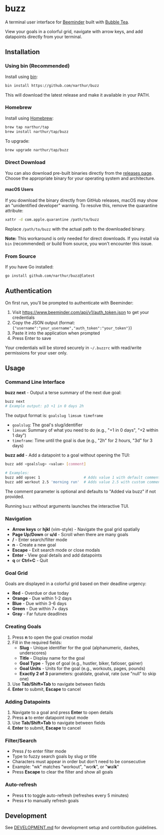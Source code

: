 # buzz

A terminal user interface for [Beeminder](https://beeminder.com) built with [Bubble Tea](https://github.com/charmbracelet/bubbletea).

View your goals in a colorful grid, navigate with arrow keys, and add datapoints directly from your terminal.

## Installation

### Using bin (Recommended)

Install using [bin](https://github.com/marcosnils/bin):

```bash
bin install https://github.com/narthur/buzz
```

This will download the latest release and make it available in your PATH.

### Homebrew

Install using [Homebrew](https://brew.sh):

```bash
brew tap narthur/tap
brew install narthur/tap/buzz
```

To upgrade:

```bash
brew upgrade narthur/tap/buzz
```

### Direct Download

You can also download pre-built binaries directly from the [releases page](https://github.com/narthur/buzz/releases). Choose the appropriate binary for your operating system and architecture.

#### macOS Users

If you download the binary directly from GitHub releases, macOS may show an "unidentified developer" warning. To resolve this, remove the quarantine attribute:

```bash
xattr -d com.apple.quarantine /path/to/buzz
```

Replace `/path/to/buzz` with the actual path to the downloaded binary.

**Note:** This workaround is only needed for direct downloads. If you install via `bin` (recommended) or build from source, you won't encounter this issue.

### From Source

If you have Go installed:

```bash
go install github.com/narthur/buzz@latest
```

## Authentication

On first run, you'll be prompted to authenticate with Beeminder:

1. Visit https://www.beeminder.com/api/v1/auth_token.json to get your credentials
2. Copy the JSON output (format: `{"username":"your_username","auth_token":"your_token"}`)
3. Paste it into the application when prompted
4. Press Enter to save

Your credentials will be stored securely in `~/.buzzrc` with read/write permissions for your user only.

## Usage

### Command Line Interface

**buzz next** - Output a terse summary of the next due goal:
```bash
buzz next
# Example output: p3 +1 in 0 days 2h
```

The output format is: `goalslug limsum timeframe`
- `goalslug`: The goal's slug/identifier
- `limsum`: Summary of what you need to do (e.g., "+1 in 0 days", "+2 within 1 day")
- `timeframe`: Time until the goal is due (e.g., "2h" for 2 hours, "3d" for 3 days)

**buzz add** - Add a datapoint to a goal without opening the TUI:

```bash
buzz add <goalslug> <value> [comment]

# Examples:
buzz add opsec 1                    # Adds value 1 with default comment "Added via buzz"
buzz add workout 2.5 'morning run'  # Adds value 2.5 with custom comment
```

The comment parameter is optional and defaults to "Added via buzz" if not provided.

Running `buzz` without arguments launches the interactive TUI.

### Navigation
- **Arrow keys** or **hjkl** (vim-style) - Navigate the goal grid spatially
- **Page Up/Down** or **u/d** - Scroll when there are many goals
- **/** - Enter search/filter mode
- **n** - Create a new goal
- **Escape** - Exit search mode or close modals
- **Enter** - View goal details and add datapoints
- **q** or **Ctrl+C** - Quit

### Goal Grid
Goals are displayed in a colorful grid based on their deadline urgency:
- **Red** - Overdue or due today
- **Orange** - Due within 1-2 days  
- **Blue** - Due within 3-6 days
- **Green** - Due within 7+ days
- **Gray** - Far future deadlines

### Creating Goals
1. Press **n** to open the goal creation modal
2. Fill in the required fields:
   - **Slug** - Unique identifier for the goal (alphanumeric, dashes, underscores)
   - **Title** - Display name for the goal
   - **Goal Type** - Type of goal (e.g., hustler, biker, fatloser, gainer)
   - **Goal Units** - Units for the goal (e.g., workouts, pages, pounds)
   - **Exactly 2 of 3** parameters: goaldate, goalval, rate (use "null" to skip one)
3. Use **Tab/Shift+Tab** to navigate between fields
4. **Enter** to submit, **Escape** to cancel

### Adding Datapoints
1. Navigate to a goal and press **Enter** to open details
2. Press **a** to enter datapoint input mode
3. Use **Tab/Shift+Tab** to navigate between fields
4. **Enter** to submit, **Escape** to cancel

### Filter/Search
- Press **/** to enter filter mode
- Type to fuzzy search goals by slug or title
- Characters must appear in order but don't need to be consecutive
- Example: "wk" matches "workout", "wor**k**", or "**w**al**k**"
- Press **Escape** to clear the filter and show all goals

### Auto-refresh
- Press **t** to toggle auto-refresh (refreshes every 5 minutes)
- Press **r** to manually refresh goals

## Development

See [DEVELOPMENT.md](DEVELOPMENT.md) for development setup and contribution guidelines.
